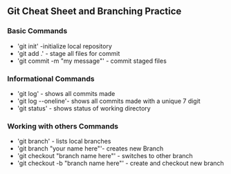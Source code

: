 ## Git Cheat Sheet and Branching Practice


### Basic Commands
* 'git init' -initialize local repository
* 'git add .' - stage all files for commit
* 'git commit -m "my message"' - commit staged files

### Informational Commands
* 'git log' - shows all commits made
* 'git log --oneline'- shows all commits made with a unique 7 digit
* 'git status' - shows status of working directory

### Working with others Commands
* 'git branch' - lists local branches
* 'git branch "your name here"'- creates new Branch
* 'git checkout "branch name here"' - switches to other branch
* 'git checkout -b "branch name here"' - create and checkout new branch
